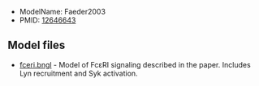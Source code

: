 * ModelName: Faeder2003
* PMID: [12646643](https://www.ncbi.nlm.nih.gov/pubmed/12646643)

## Model files
* [fceri.bngl](fceri.bngl) - Model of FcεRI signaling described in the paper. Includes Lyn recruitment and Syk activation.
